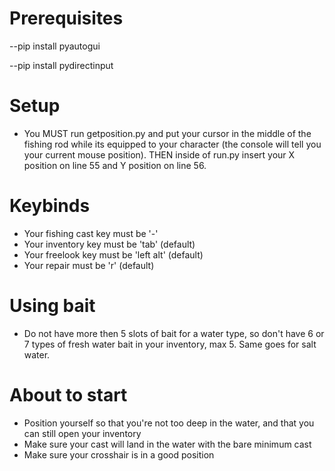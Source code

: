 
# Prerequisites

--pip install pyautogui

--pip install pydirectinput

# Setup

- You MUST run getposition.py and put your cursor in the middle of the fishing rod while its equipped to your character (the console will tell you your current mouse position). THEN inside of run.py insert your X position on line 55 and Y position on line 56.

# Keybinds

- Your fishing cast key must be '-'
- Your inventory key must be 'tab' (default)
- Your freelook key must be 'left alt' (default)
- Your repair must be 'r' (default)

# Using bait

- Do not have more then 5 slots of bait for a water type, so don't have 6 or 7 types of fresh water bait in your inventory, max 5. Same goes for salt water.

# About to start

- Position yourself so that you're not too deep in the water, and that you can still open your inventory
- Make sure your cast will land in the water with the bare minimum cast
- Make sure your crosshair is in a good position

